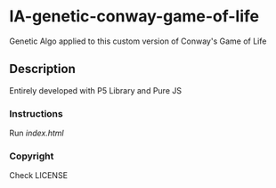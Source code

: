 # IA-genetic-conway-game-of-life
Genetic Algo applied to this custom version of Conway's Game of Life

## Description
Entirely developed with P5 Library and Pure JS

### Instructions
Run *index.html*
  
### Copyright
Check LICENSE

